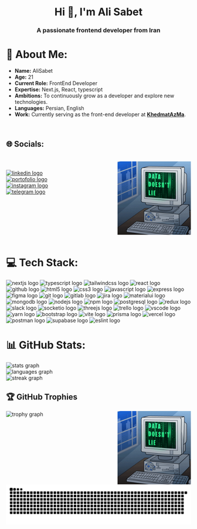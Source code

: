 <h1 align="center">Hi 👋, I'm Ali Sabet</h1>
<h3 align="center">A passionate frontend developer from Iran</h3>

# 💫 About Me:

- **Name:** AliSabet
- **Age:** 21
- **Current Role:** FrontEnd Developer
- **Expertise:** Next.js, React, typescript
- **Ambitions:** To continuously grow as a developer and explore new technologies.
- **Languages:** Persian, English
- **Work:** Currently serving as the front-end developer at **[KhedmatAzMa](https://khedmatazma.com)**.

<br/>

## 🌐 Socials:
<br clear="both">

<img align="right" height="200" src="data.gif"  />

###

<div align="left">
<a href="https://linkedin.com/in/ali-sabet-443227302" target="_blank">
    <img src="https://img.shields.io/static/v1?message=LinkedIn&logo=linkedin&label=&color=0077B5&logoColor=white&labelColor=&style=for-the-badge" height="34" alt="linkedin logo"  />
  </a><br/>
  <a href="https://ali-portofolio.vercel.app/" target="_blank">
    <img src="https://img.shields.io/badge/Portofolio-blue.svg?label=&color=D14836&logoColor=white&labelColor=&style=for-the-badge&logo=data:image/svg%2bxml;base64,PHN2ZyB4bWxucz0iaHR0cDovL3d3dy53My5vcmcvMjAwMC9zdmciIHZlcnNpb249IjEiIHdpZHRoPSI2MDAiIGhlaWdodD0iNjAwIj48cGF0aCBkPSJNMTI5IDExMWMtNTUgNC05MyA2Ni05MyA3OEwwIDM5OGMtMiA3MCAzNiA5MiA2OSA5MWgxYzc5IDAgODctNTcgMTMwLTEyOGgyMDFjNDMgNzEgNTAgMTI4IDEyOSAxMjhoMWMzMyAxIDcxLTIxIDY5LTkxbC0zNi0yMDljMC0xMi00MC03OC05OC03OGgtMTBjLTYzIDAtOTIgMzUtOTIgNDJIMjM2YzAtNy0yOS00Mi05Mi00MmgtMTV6IiBmaWxsPSIjZmZmIi8+PC9zdmc+" height="34" alt="portofolio logo"  />
  </a><br/>
  <a href="https://www.instagram.com/ali._sabet_/" target="_blank">
    <img src="https://img.shields.io/static/v1?message=Instagram&logo=instagram&label=&color=E4405F&logoColor=white&labelColor=&style=for-the-badge" height="34" alt="instagram logo"  />
  </a><br/>
  <a href="https://t.me/aliw_saw" target="_blank">
  <img src="https://img.shields.io/static/v1?message=Telegram&logo=telegram&label=&color=2CA5E0&logoColor=white&labelColor=&style=for-the-badge" height="34" alt="telegram logo"  />
  </a>
</div>

###

<br clear="both">

<br/>

# 💻 Tech Stack:
<div align="left">
  <img src="https://img.shields.io/badge/Next.js-000000?logo=nextdotjs&logoColor=white&style=for-the-badge" height="28" alt="nextjs logo"  />
  <img src="https://img.shields.io/badge/TypeScript-3178C6?logo=typescript&logoColor=white&style=for-the-badge" height="28" alt="typescript logo"  />
  <img src="https://img.shields.io/badge/Tailwind CSS-06B6D4?logo=tailwindcss&logoColor=black&style=for-the-badge" height="28" alt="tailwindcss logo"  />
  <img src="https://img.shields.io/badge/React-61DAFB?logo=react&logoColor=black&style=for-the-badge" height="28" alt="react logo"  />
  <img src="https://img.shields.io/badge/GitHub-181717?logo=github&logoColor=white&style=for-the-badge" height="28" alt="github logo"  />
  <img src="https://img.shields.io/badge/HTML5-E34F26?logo=html5&logoColor=white&style=for-the-badge" height="28" alt="html5 logo"  />
  <img src="https://img.shields.io/badge/CSS3-1572B6?logo=css3&logoColor=white&style=for-the-badge" height="28" alt="css3 logo"  />
  <img src="https://img.shields.io/badge/JavaScript-F7DF1E?logo=javascript&logoColor=black&style=for-the-badge" height="28" alt="javascript logo"  />
  <img src="https://img.shields.io/badge/Express-000000?logo=express&logoColor=white&style=for-the-badge" height="28" alt="express logo"  />
  <img src="https://img.shields.io/badge/Figma-F24E1E?logo=figma&logoColor=white&style=for-the-badge" height="28" alt="figma logo"  />
  <img src="https://img.shields.io/badge/Git-F05032?logo=git&logoColor=white&style=for-the-badge" height="28" alt="git logo"  />
  <img src="https://img.shields.io/badge/GitLab-FC6D26?logo=gitlab&logoColor=black&style=for-the-badge" height="28" alt="gitlab logo"  />
  <img src="https://img.shields.io/badge/Jira-0052CC?logo=jira&logoColor=white&style=for-the-badge" height="28" alt="jira logo"  />
  <img src="https://img.shields.io/badge/MUI-007FFF?logo=mui&logoColor=white&style=for-the-badge" height="28" alt="materialui logo"  />
  <img src="https://img.shields.io/badge/MongoDB-47A248?logo=mongodb&logoColor=white&style=for-the-badge" height="28" alt="mongodb logo"  />
  <img src="https://img.shields.io/badge/Node.js-339933?logo=nodedotjs&logoColor=white&style=for-the-badge" height="28" alt="nodejs logo"  />
  <img src="https://img.shields.io/badge/npm-CB3837?logo=npm&logoColor=white&style=for-the-badge" height="28" alt="npm logo"  />
  <img src="https://img.shields.io/badge/PostgreSQL-4169E1?logo=postgresql&logoColor=white&style=for-the-badge" height="28" alt="postgresql logo"  />
  <img src="https://img.shields.io/badge/Redux-764ABC?logo=redux&logoColor=white&style=for-the-badge" height="28" alt="redux logo"  />
  <img src="https://img.shields.io/badge/Slack-4A154B?logo=slack&logoColor=white&style=for-the-badge" height="28" alt="slack logo"  />
  <img src="https://img.shields.io/badge/Socket.io-010101?logo=socketdotio&logoColor=white&style=for-the-badge" height="28" alt="socketio logo"  />
  <img src="https://img.shields.io/badge/Three.js-000000?logo=threedotjs&logoColor=white&style=for-the-badge" height="28" alt="threejs logo"  />
  <img src="https://img.shields.io/badge/Trello-0052CC?logo=trello&logoColor=white&style=for-the-badge" height="28" alt="trello logo"  />
  <img src="https://img.shields.io/badge/Visual Studio Code-007ACC?logo=visualstudiocode&logoColor=white&style=for-the-badge" height="28" alt="vscode logo"  />
  <img src="https://img.shields.io/badge/Yarn-2C8EBB?logo=yarn&logoColor=white&style=for-the-badge" height="28" alt="yarn logo"  />
  <img src="https://img.shields.io/badge/Bootstrap-7952B3?logo=bootstrap&logoColor=white&style=for-the-badge" height="28" alt="bootstrap logo"  />
  <img src="https://img.shields.io/badge/Vite-646CFF?logo=vite&logoColor=white&style=for-the-badge" height="28" alt="vite logo"  />
  <img src="https://img.shields.io/badge/Prisma-2D3748?logo=prisma&logoColor=white&style=for-the-badge" height="28" alt="prisma logo"  />
  <img src="https://img.shields.io/badge/Vercel-000000?logo=vercel&logoColor=white&style=for-the-badge" height="28" alt="vercel logo"  />
  <img src="https://img.shields.io/badge/Postman-FF6C37?logo=postman&logoColor=black&style=for-the-badge" height="28" alt="postman logo"  />
  <img src="https://img.shields.io/badge/Supabase-3ECF8E?logo=supabase&logoColor=black&style=for-the-badge" height="28" alt="supabase logo"  />
  <img src="https://img.shields.io/badge/ESLint-4B32C3?logo=eslint&logoColor=white&style=for-the-badge" height="28" alt="eslint logo"  />
</div>

# 📊 GitHub Stats:

<div align="left">
  <img src="https://github-readme-stats.vercel.app/api?username=AliSabet81&hide_title=false&hide_rank=false&show_icons=true&include_all_commits=true&count_private=true&disable_animations=false&theme=dracula&locale=en&hide_border=false&order=1" height="150" alt="stats graph"  />
    <br>
  <img src="https://github-readme-stats.vercel.app/api/top-langs?username=AliSabet81&locale=en&hide_title=false&layout=compact&card_width=320&langs_count=5&theme=dracula&hide_border=false&order=2" height="150" alt="languages graph"  />
    <br>
  <img src="https://streak-stats.demolab.com?user=AliSabet81&locale=en&mode=daily&theme=dracula&hide_border=false&border_radius=5&order=3" height="150" alt="streak graph"  />
</div>

## 🏆 GitHub Trophies
<div align="left">
  <img src="https://github-profile-trophy.vercel.app?username=AliSabet81&theme=dracula&column=5&row=2&margin-w=8&margin-h=8&no-bg=false&no-frame=false&order=4" height="208" alt="trophy graph"  />
<img align="right" height="200" src="data.gif"  />
</div>


<br clear="both">

<img src="https://raw.githubusercontent.com/AliSabet81/AliSabet81/output/snake.svg" alt="Snake animation" />

<!-- Proudly created with GPRM ( https://gprm.itsvg.in ) -->
